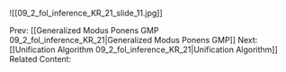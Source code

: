 ﻿

![[09_2_fol_inference_KR_21_slide_11.jpg]]


Prev: [[Generalized Modus Ponens GMP 09_2_fol_inference_KR_21|Generalized Modus Ponens GMP]]
Next: [[Unification Algorithm 09_2_fol_inference_KR_21|Unification Algorithm]]
Related Content: